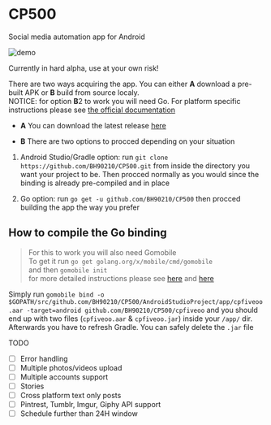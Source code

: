 # CP500
Social media automation app for Android

![demo](https://media.giphy.com/media/dYy4hNwcQciByQnBz6/giphy.gif "Working Alpha")

Currently in hard alpha, use at your own risk!

There are two ways acquiring the app. You can either **A** download a pre-built APK or **B** build from source localy.  
NOTICE: for option **B**2 to work you will need Go. For platform specific instructions please see [the official documentation](https://golang.org/doc/install) 

* **A** You can download the latest release [here](https://github.com/BH90210/CP500/releases)
  
* **B** There are two options to procced depending on your situation

1. Android Studio/Gradle option: run `git clone https://github.com/BH90210/CP500.git` from inside the directory you want your project to be. Then procced normally as you would since the binding is already pre-compiled and in place

2. Go option: run `go get -u github.com/BH90210/CP500` then procced building the app the way you prefer

## How to compile the Go binding

> For this to work you will also need Gomobile  
> To get it run `go get golang.org/x/mobile/cmd/gomobile`  
> and then `gomobile init`  
> for more detailed instructions please see [here](https://godoc.org/golang.org/x/mobile/cmd/gomobile) and [here](https://github.com/golang/go/wiki/Mobile)

Simply run `gomobile bind -o $GOPATH/src/github.com/BH90210/CP500/AndroidStudioProject/app/cpfiveoo.aar -target=android github.com/BH90210/CP500/cpfiveoo` and you should end up with two files (`cpfiveoo.aar` & `cpfiveoo.jar`) inside your `/app/` dir. Afterwards you have to refresh Gradle. You can safely delete the `.jar` file

TODO
- [ ] Error handling
- [ ] Multiple photos/videos upload
- [ ] Multiple accounts support
- [ ] Stories
- [ ] Cross platform text only posts 
- [ ] Pintrest, Tumblr, Imgur, Giphy API support
- [ ] Schedule further than 24H window
